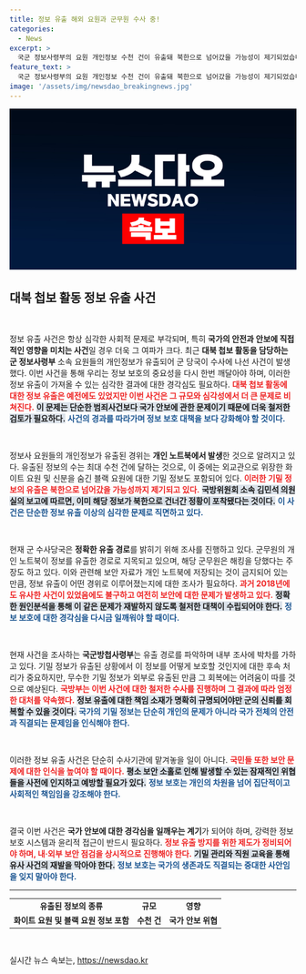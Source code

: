 ```yaml
---
title: 정보 유출 해외 요원과 군무원 수사 중!
categories:
  - News
excerpt: >
  국군 정보사령부의 요원 개인정보 수천 건이 유출돼 북한으로 넘어갔을 가능성이 제기되었습니다. 해킹으로 인한 유출 경위를 조사 중인 군은 기밀 정보 관리의 허점을 드러냈습니다.
feature_text: >
  국군 정보사령부의 요원 개인정보 수천 건이 유출돼 북한으로 넘어갔을 가능성이 제기되었습니다. 해킹으로 인한 유출 경위를 조사 중인 군은 기밀 정보 관리의 허점을 드러냈습니다.
image: '/assets/img/newsdao_breakingnews.jpg'
---
```


<p><img src="/assets/img/newsdao_breakingnews.jpg" alt="ontimetimes 속보" /></p>

<h2 data-ke-size="size26">대북 첩보 활동 정보 유출 사건</h2>

<p data-ke-size="size16">&nbsp;</p>

<p>정보 유출 사건은 항상 심각한 사회적 문제로 부각되며, 특히 <strong>국가의 안전과 안보에 직접적인 영향을 미치는 사건</strong>일 경우 더욱 그 여파가 크다. 최근 <strong>대북 첩보 활동을 담당하는 군 정보사령부</strong> 소속 요원들의 개인정보가 유출되어 군 당국이 수사에 나선 사건이 발생했다. 이번 사건을 통해 우리는 정보 보호의 중요성을 다시 한번 깨달아야 하며, 이러한 정보 유출이 가져올 수 있는 심각한 결과에 대한 경각심도 필요하다. <b><span style="color: #ee2323;">대북 첩보 활동에 대한 정보 유출은 예전에도 있었지만 이번 사건은 그 규모와 심각성에서 더 큰 문제로 비쳐진다.</span></b> <b><span style="background-color: #21538527;">이 문제는 단순한 범죄사건보다 국가 안보에 관한 문제이기 때문에 더욱 철저한 검토가 필요하다.</span></b> <b><span style="color: #1a5490;">사건의 경과를 따라가며 정보 보호 대책을 보다 강화해야 할 것이다.</span></b></p>

<p data-ke-size="size16">&nbsp;</p>

<p>정보사 요원들의 개인정보가 유출된 경위는 <strong>개인 노트북에서 발생</strong>한 것으로 알려지고 있다. 유출된 정보의 수는 최대 수천 건에 달하는 것으로, 이 중에는 외교관으로 위장한 화이트 요원 및 신분을 숨긴 블랙 요원에 대한 기밀 정보도 포함되어 있다. <b><span style="color: #ee2323;">이러한 기밀 정보의 유출은 북한으로 넘어갔을 가능성까지 제기되고 있다.</span></b> <b><span style="background-color: #21538527;">국방위원회 소속 김민석 의원실의 보고에 따르면, 이미 해당 정보가 북한으로 건너간 정황이 포착됐다는 것이다.</span></b> <b><span style="color: #1a5490;">이 사건은 단순한 정보 유출 이상의 심각한 문제로 직면하고 있다.</span></b></p>

<p data-ke-size="size16">&nbsp;</p>

<p>현재 군 수사당국은 <strong>정확한 유출 경로</strong>를 밝히기 위해 조사를 진행하고 있다. 군무원의 개인 노트북이 정보를 유출한 경로로 지목되고 있으며, 해당 군무원은 해킹을 당했다는 주장도 하고 있다. 이와 관련해 보안 자료가 개인 노트북에 저장되는 것이 금지되어 있는 만큼, 정보 유출이 어떤 경위로 이루어졌는지에 대한 조사가 필요하다. <b><span style="color: #ee2323;">과거 2018년에도 유사한 사건이 있었음에도 불구하고 여전히 보안에 대한 문제가 발생하고 있다.</span></b> <b><span style="background-color: #21538527;">정확한 원인분석을 통해 이 같은 문제가 재발하지 않도록 철저한 대책이 수립되어야 한다.</span></b> <b><span style="color: #1a5490;">정보 보호에 대한 경각심을 다시금 일깨워야 할 때이다.</span></b></p>

<p data-ke-size="size16">&nbsp;</p>

<p>현재 사건을 조사하는 <strong>국군방첩사령부</strong>는 유출 경로를 파악하며 내부 조사에 박차를 가하고 있다. 기밀 정보가 유출된 상황에서 이 정보를 어떻게 보호할 것인지에 대한 후속 처리가 중요하지만, 무수한 기밀 정보가 외부로 유출된 만큼 그 회복에는 어려움이 따를 것으로 예상된다. <b><span style="color: #ee2323;">국방부는 이번 사건에 대한 철저한 수사를 진행하며 그 결과에 따라 엄정한 대처를 약속했다.</span></b> <b><span style="background-color: #21538527;">정보 유출에 대한 책임 소재가 명확히 규명되어야만 군의 신뢰를 회복할 수 있을 것이다.</span></b> <b><span style="color: #1a5490;">국가의 기밀 정보는 단순히 개인의 문제가 아니라 국가 전체의 안전과 직결되는 문제임을 인식해야 한다.</span></b></p>

<p data-ke-size="size16">&nbsp;</p>

<p>이러한 정보 유출 사건은 단순히 수사기관에 맡겨놓을 일이 아니다. <b><span style="color: #ee2323;">국민들 또한 보안 문제에 대한 인식을 높여야 할 때이다.</span></b> <b><span style="background-color: #21538527;">평소 보안 소홀로 인해 발생할 수 있는 잠재적인 위협들을 사전에 인지하고 예방할 필요가 있다.</span></b> <b><span style="color: #1a5490;">정보 보호는 개인의 차원을 넘어 집단적이고 사회적인 책임임을 강조해야 한다.</span></b></p>

<p data-ke-size="size16">&nbsp;</p>

<p>결국 이번 사건은 <strong>국가 안보에 대한 경각심을 일깨우는 계기</strong>가 되어야 하며, 강력한 정보 보호 시스템과 윤리적 접근이 반드시 필요하다. <b><span style="color: #ee2323;">정보 유출 방지를 위한 제도가 정비되어야 하며, 내·외부 보안 점검을 상시적으로 진행해야 한다.</span></b> <b><span style="background-color: #21538527;">기밀 관리와 직원 교육을 통해 유사 사건의 재발을 막아야 한다.</span></b> <b><span style="color: #1a5490;">정보 보호는 국가의 생존과도 직결되는 중대한 사안임을 잊지 말아야 한다.</span></b> </p>

<hr>

<table>
    <tr>
        <td style="text-align: center; height: 17px;"><b>유출된 정보의 종류</b></td>
        <td style="text-align: center; height: 17px;"><b>규모</b></td>
        <td style="text-align: center; height: 17px;"><b>영향</b></td>
    </tr>
    <tr>
        <td style="text-align: center; height: 17px;"><b>화이트 요원 및 블랙 요원 정보 포함</b></td>
        <td style="text-align: center; height: 17px;"><b>수천 건</b></td>
        <td style="text-align: center; height: 17px;"><b>국가 안보 위협</b></td>
    </tr>
</table>

<p data-ke-size="size16">&nbsp;</p>
실시간 뉴스 속보는, <a href="https://newsdao.kr" rel="dofollow">https://newsdao.kr</a>


